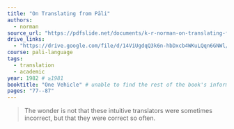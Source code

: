 ```yaml
---
title: "On Translating from Pāli"
authors:
  - norman
source_url: "https://pdfslide.net/documents/k-r-norman-on-translating-from-pali-optimized-55c098ee46b5c.html"
drive_links:
  - "https://drive.google.com/file/d/14ViUgdqQ3k6n-hbDxcb4WKuLQqn6GNWl/view?usp=drivesdk"
course: pali-language
tags:
  - translation
  - academic
year: 1982 # ≥1981
booktitle: "One Vehicle" # unable to find the rest of the book's information
pages: "77--87"
---
```


> The wonder is not that these intuitive translators were sometimes incorrect, but that they were correct so often.

